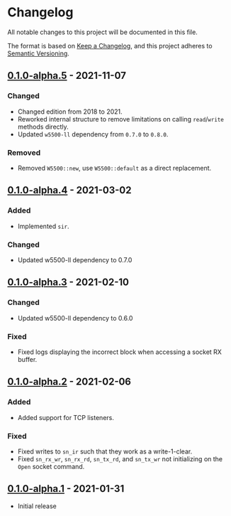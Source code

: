 # Changelog
All notable changes to this project will be documented in this file.

The format is based on [Keep a Changelog](https://keepachangelog.com/en/1.0.0/),
and this project adheres to [Semantic Versioning](https://semver.org/spec/v2.0.0.html).

## [0.1.0-alpha.5] - 2021-11-07
### Changed
- Changed edition from 2018 to 2021.
- Reworked internal structure to remove limitations on calling `read`/`write` methods directly.
- Updated `w5500-ll` dependency from `0.7.0` to `0.8.0`.

### Removed
- Removed `W5500::new`, use `W5500::default` as a direct replacement.

## [0.1.0-alpha.4] - 2021-03-02
### Added
- Implemented `sir`.

### Changed
- Updated w5500-ll dependency to 0.7.0

## [0.1.0-alpha.3] - 2021-02-10
### Changed
- Updated w5500-ll dependency to 0.6.0

### Fixed
- Fixed logs displaying the incorrect block when accessing a socket RX buffer.

## [0.1.0-alpha.2] - 2021-02-06
### Added
- Added support for TCP listeners.

### Fixed
- Fixed writes to `sn_ir` such that they work as a write-1-clear.
- Fixed `sn_rx_wr`, `sn_rx_rd`, `sn_tx_rd`, and `sn_tx_wr` not initializing on the `Open` socket command.

## [0.1.0-alpha.1] - 2021-01-31
- Initial release

[Unreleased]: https://github.com/newAM/w5500-regsim-rs/compare/v0.1.0-alpha.5...HEAD
[0.1.0-alpha.5]: https://github.com/newAM/w5500-regsim-rs/compare/v0.1.0-alpha.4...v0.1.0-alpha.5
[0.1.0-alpha.4]: https://github.com/newAM/w5500-regsim-rs/compare/v0.1.0-alpha.3...v0.1.0-alpha.4
[0.1.0-alpha.3]: https://github.com/newAM/w5500-regsim-rs/compare/v0.1.0-alpha.2...v0.1.0-alpha.3
[0.1.0-alpha.2]: https://github.com/newAM/w5500-regsim-rs/compare/v0.1.0-alpha.1...v0.1.0-alpha.2
[0.1.0-alpha.1]: https://github.com/newAM/w5500-regsim-rs/releases/tag/v0.1.0-alpha.1

